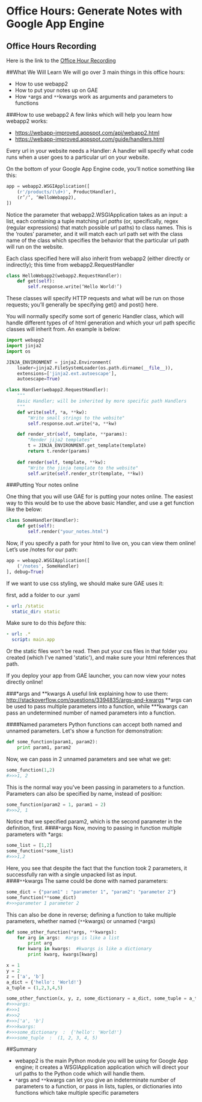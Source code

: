 # Office Hours: Generate Notes with Google App Engine

## Office Hours Recording

Here is the link to the [Office Hour Recording][recording]

##What We Will Learn
We will go over 3 main things in this office hours:
- How to use webapp2
- How to put your notes up on GAE
- How `*`args and `**`kwargs work as arguments and parameters to functions

###How to use webapp2
A few links which will help you learn how webapp2 works:
- https://webapp-improved.appspot.com/api/webapp2.html
- https://webapp-improved.appspot.com/guide/handlers.html


Every url in your website needs a Handler: A handler will specify what code runs when a user goes to a particular url on your website.

On the bottom of your Google App Engine code, you’ll notice something like this:
```python
app = webapp2.WSGIApplication([
    (r'/products/(\d+)', ProductHandler),
    (r’/‘, ‘HelloWebapp2),  
])
```
Notice the parameter that webapp2.WSGIApplication takes as an input: a list, each containing a tuple matching url *paths* (or, specifically, regex (regular expressions) that match possible url paths) to class names.  This is the ‘routes’ parameter, and it will match each url path set with the class name of the class which specifies the behavior that the particular url path will run on the website.


Each class specified here will also inherit from webapp2 (either directly or indirectly); this time from webapp2.RequestHandler
```python
class HelloWebapp2(webapp2.RequestHandler):
    def get(self):
        self.response.write(‘Hello World!’)
```
These classes will specify HTTP requests and what will be run on those requests; you’ll generally be specifying get() and post() here.

You will normally specify some sort of generic Handler class, which will handle different types of of html generation and which your url path specific classes will inherit from.  An example is below:

```python
import webapp2
import jinja2
import os

JINJA_ENVIRONMENT = jinja2.Environment(
    loader=jinja2.FileSystemLoader(os.path.dirname(__file__)),
    extensions=['jinja2.ext.autoescape'],
    autoescape=True)

class Handler(webapp2.RequestHandler): 
    """
    Basic Handler; will be inherited by more specific path Handlers
    """
    def write(self, *a, **kw):
        "Write small strings to the website"
        self.response.out.write(*a, **kw)  

    def render_str(self, template, **params):  
        "Render jija2 templates"
        t = JINJA_ENVIRONMENT.get_template(template)
        return t.render(params)   
    
    def render(self, template, **kw):
        "Write the jinja template to the website"
        self.write(self.render_str(template, **kw)) 
```

###Putting Your notes online

One thing that you will use GAE for is putting your notes online.  The easiest way to this would be to use the above basic Handler, and use a get function like the below:
```python
class SomeHandler(Handler):
    def get(self):
        self.render("your_notes.html")
```
Now, if you specify a path for your html to live on, you can view them online!  Let’s use /notes for our path:

```python
app = webapp2.WSGIApplication([
    ('/notes', SomeHandler)
], debug=True)
```
If we want to use css styling, we should make sure GAE uses it:

first, add a folder to our .yaml
```yaml
- url: /static
  static_dir: static
```
Make sure to do this *before* this:
```yaml
- url: .*
  script: main.app
```
Or the static files won't be read.  Then put your css files in that folder you created (which I've named 'static'), and make sure your html references that path.

If you deploy your app from GAE launcher, you can now view your notes directly online!  

###*args and **kwargs
A useful link explaining how to use them: http://stackoverflow.com/questions/3394835/args-and-kwargs
**args can be used to pass multiple parameters into a function, while ***kwargs can pass an undetermined number of named parameters into a function. 

####Named parameters
Python functions can accept both named and unnamed parameters.  Let's show a function for demonstration:
```python
def some_function(param1, param2):
    print param1, param2
```
Now, we can pass in 2 unnamed parameters and see what we get:
```python
some_function(1,2)
#>>>1, 2
```
This is the normal way you've been passing in parameters to a function.  Parameters can also be specified by name, instead of position:
```python
some_function(param2 = 1, param1 = 2)
#>>>2, 1
```
Notice that we specified param2, which is the second parameter in the definition, first.
####`*`args
Now, moving to passing in function multiple parameters with *args:
```python
some_list = [1,2]
some_function(*some_list)
#>>>1,2
```
Here, you see that despite the fact that the function took 2 parameters, it successfully ran with a single unpacked list as input.  
####`**`kwargs
The same could be done with named parameters:
```python
some_dict = {"param1" : "parameter 1", "param2": "parameter 2"}
some_function(**some_dict)
#>>>parameter 1 parameter 2
```

This can also be done in reverse; defining a function to take multiple parameters, whether named (`**`kwargs) or unnamed (`*`args)
```python
def some_other_function(*args, **kwargs):
    for arg in args:  #args is like a list
        print arg
    for kwarg in kwargs:  #kwargs is like a dictionary
        print kwarg, kwargs[kwarg]

x = 1
y = 2
z = ['a', 'b']
a_dict = {'hello': 'World!'}
a_tuple = (1,2,3,4,5)

some_other_function(x, y, z, some_dictionary = a_dict, some_tuple = a_tuple)     
#>>>args:
#>>>1
#>>>2
#>>>['a', 'b']
#>>>kwargs:
#>>>some_dictionary  :  {'hello': 'World!'}
#>>>some_tuple  :  (1, 2, 3, 4, 5)
```

##Summary

- webapp2 is the main Python module you will be using for Google App engine; it creates a WSGIApplication application which will direct your url paths to the Python code which will handle them.  
- `*`args and `**`kwargs can let you give an indeterminate number of parameters to a function, or pass in lists, tuples, or dictionaries into functions which take multiple specific parameters

[recording]: https://plus.google.com/events/c961d2sebb3p5feb3phjunbldmo?authkey=CMTukIqEyNuiIA

